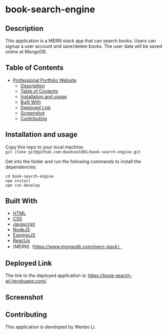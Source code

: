 # book-search-engine

## Description
This application is a MERN stack app that can search books. Users can signup a user account and save/delete books. The user data will be saved online at MongoDB.

## Table of Contents
- [Professional Portfolio Website](#professional-portfolio-website)
  - [Description](#description)
  - [Table of Contents](#table-of-contents)
  - [Installation and usage](#installation-and-usage)
  - [Built With](#built-with)
  - [Deployed Link](#deployed-link)
  - [Screenshot](#screenshot)
  - [Contributing](#contributing)


## Installation and usage
 Copy this repo to your local machine.     
`git clone git@github.com:deadseal001/book-search-engine.git`

Get into the folder and run the following commands to install the dependencies: 

`cd book-search-engine`     
`npm install`    
`npm run develop`

## Built With

* [HTML](https://developer.mozilla.org/en-US/docs/Web/HTML)
* [CSS](https://developer.mozilla.org/en-US/docs/Web/CSS)
* [Javascript](https://developer.mozilla.org/en-US/docs/Web/Javascript)
* [NodeJS](https://nodejs.org/en/)
* [ExpressJS](https://expressjs.com/)
* [ReactJs](https://reactjs.org/)
* [MERN]（https://www.mongodb.com/mern-stack）
  


## Deployed Link
The link to the deployed application is: https://book-search-wl.herokuapp.com/.

## Screenshot




## Contributing
This application is developed by Wenbo Li.


